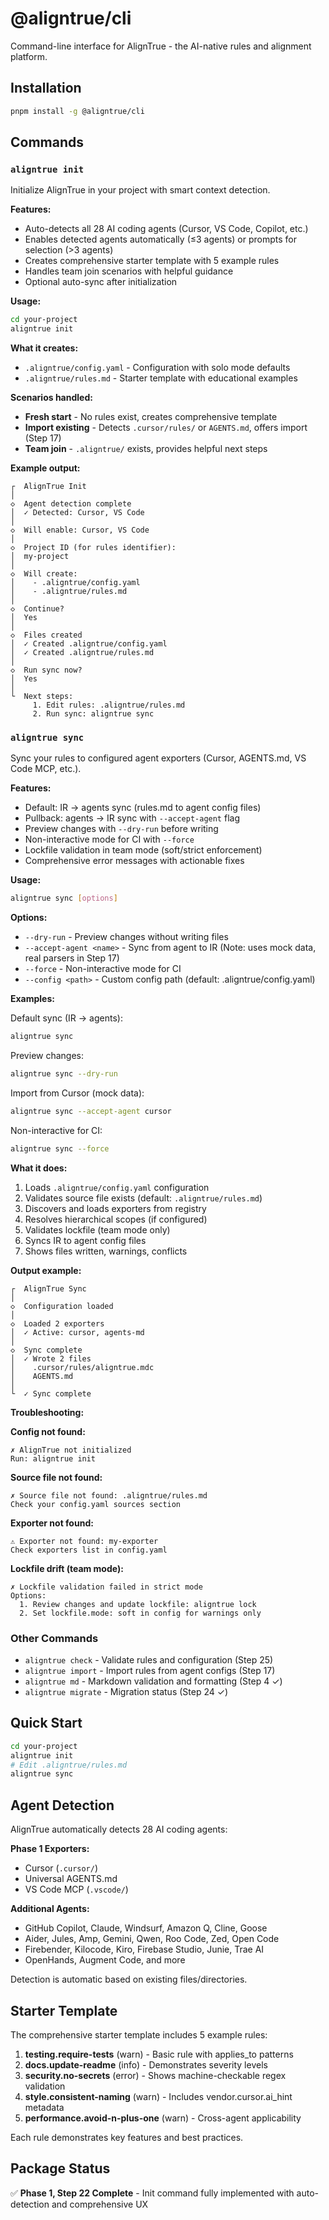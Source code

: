 # @aligntrue/cli

Command-line interface for AlignTrue - the AI-native rules and alignment platform.

## Installation

```bash
pnpm install -g @aligntrue/cli
```

## Commands

### `aligntrue init`

Initialize AlignTrue in your project with smart context detection.

**Features:**
- Auto-detects all 28 AI coding agents (Cursor, VS Code, Copilot, etc.)
- Enables detected agents automatically (≤3 agents) or prompts for selection (>3 agents)
- Creates comprehensive starter template with 5 example rules
- Handles team join scenarios with helpful guidance
- Optional auto-sync after initialization

**Usage:**
```bash
cd your-project
aligntrue init
```

**What it creates:**
- `.aligntrue/config.yaml` - Configuration with solo mode defaults
- `.aligntrue/rules.md` - Starter template with educational examples

**Scenarios handled:**
- **Fresh start** - No rules exist, creates comprehensive template
- **Import existing** - Detects `.cursor/rules/` or `AGENTS.md`, offers import (Step 17)
- **Team join** - `.aligntrue/` exists, provides helpful next steps

**Example output:**
```
┌  AlignTrue Init
│
◇  Agent detection complete
│  ✓ Detected: Cursor, VS Code
│
◇  Will enable: Cursor, VS Code
│
◇  Project ID (for rules identifier):
│  my-project
│
◇  Will create:
│    - .aligntrue/config.yaml
│    - .aligntrue/rules.md
│
◇  Continue?
│  Yes
│
◇  Files created
│  ✓ Created .aligntrue/config.yaml
│  ✓ Created .aligntrue/rules.md
│
◇  Run sync now?
│  Yes
│
└  Next steps:
     1. Edit rules: .aligntrue/rules.md
     2. Run sync: aligntrue sync
```

### `aligntrue sync`

Sync your rules to configured agent exporters (Cursor, AGENTS.md, VS Code MCP, etc.).

**Features:**
- Default: IR → agents sync (rules.md to agent config files)
- Pullback: agents → IR sync with `--accept-agent` flag
- Preview changes with `--dry-run` before writing
- Non-interactive mode for CI with `--force`
- Lockfile validation in team mode (soft/strict enforcement)
- Comprehensive error messages with actionable fixes

**Usage:**
```bash
aligntrue sync [options]
```

**Options:**
- `--dry-run` - Preview changes without writing files
- `--accept-agent <name>` - Sync from agent to IR (Note: uses mock data, real parsers in Step 17)
- `--force` - Non-interactive mode for CI
- `--config <path>` - Custom config path (default: .aligntrue/config.yaml)

**Examples:**

Default sync (IR → agents):
```bash
aligntrue sync
```

Preview changes:
```bash
aligntrue sync --dry-run
```

Import from Cursor (mock data):
```bash
aligntrue sync --accept-agent cursor
```

Non-interactive for CI:
```bash
aligntrue sync --force
```

**What it does:**
1. Loads `.aligntrue/config.yaml` configuration
2. Validates source file exists (default: `.aligntrue/rules.md`)
3. Discovers and loads exporters from registry
4. Resolves hierarchical scopes (if configured)
5. Validates lockfile (team mode only)
6. Syncs IR to agent config files
7. Shows files written, warnings, conflicts

**Output example:**
```
┌  AlignTrue Sync
│
◇  Configuration loaded
│
◇  Loaded 2 exporters
│  ✓ Active: cursor, agents-md
│
◇  Sync complete
│  ✓ Wrote 2 files
│    .cursor/rules/aligntrue.mdc
│    AGENTS.md
│
└  ✓ Sync complete
```

**Troubleshooting:**

**Config not found:**
```
✗ AlignTrue not initialized
Run: aligntrue init
```

**Source file not found:**
```
✗ Source file not found: .aligntrue/rules.md
Check your config.yaml sources section
```

**Exporter not found:**
```
⚠ Exporter not found: my-exporter
Check exporters list in config.yaml
```

**Lockfile drift (team mode):**
```
✗ Lockfile validation failed in strict mode
Options:
  1. Review changes and update lockfile: aligntrue lock
  2. Set lockfile.mode: soft in config for warnings only
```

### Other Commands

- `aligntrue check` - Validate rules and configuration (Step 25)
- `aligntrue import` - Import rules from agent configs (Step 17)
- `aligntrue md` - Markdown validation and formatting (Step 4 ✓)
- `aligntrue migrate` - Migration status (Step 24 ✓)

## Quick Start

```bash
cd your-project
aligntrue init
# Edit .aligntrue/rules.md
aligntrue sync
```

## Agent Detection

AlignTrue automatically detects 28 AI coding agents:

**Phase 1 Exporters:**
- Cursor (`.cursor/`)
- Universal AGENTS.md
- VS Code MCP (`.vscode/`)

**Additional Agents:**
- GitHub Copilot, Claude, Windsurf, Amazon Q, Cline, Goose
- Aider, Jules, Amp, Gemini, Qwen, Roo Code, Zed, Open Code
- Firebender, Kilocode, Kiro, Firebase Studio, Junie, Trae AI
- OpenHands, Augment Code, and more

Detection is automatic based on existing files/directories.

## Starter Template

The comprehensive starter template includes 5 example rules:

1. **testing.require-tests** (warn) - Basic rule with applies_to patterns
2. **docs.update-readme** (info) - Demonstrates severity levels
3. **security.no-secrets** (error) - Shows machine-checkable regex validation
4. **style.consistent-naming** (warn) - Includes vendor.cursor.ai_hint metadata
5. **performance.avoid-n-plus-one** (warn) - Cross-agent applicability

Each rule demonstrates key features and best practices.

## Package Status

✅ **Phase 1, Step 22 Complete** - Init command fully implemented with auto-detection and comprehensive UX

